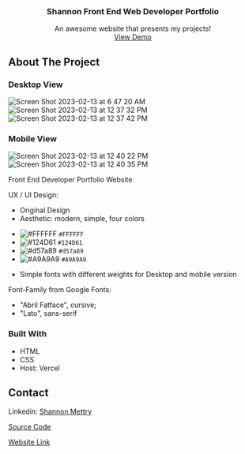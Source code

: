 
<!-- PROJECT LOGO -->
<br />
<div align="center">
  <a href="https://shannon-mettry.vercel.app/">
  </a>

  <h3 align="center">Shannon Front End Web Developer Portfolio</h3>

  <p align="center">
    An awesome website that presents my projects!
    <br />
    <a href="https://shannon-mettry.vercel.app/">View Demo</a>
  </p>
</div>





<!-- ABOUT THE PROJECT -->
## About The Project
<h3>Desktop View</h3>

![Screen Shot 2023-02-13 at 6 47 20 AM](https://user-images.githubusercontent.com/61018008/218410335-1bbed8f6-26ab-453c-bc76-0f290d0a8af4.png)
![Screen Shot 2023-02-13 at 12 37 32 PM](https://user-images.githubusercontent.com/61018008/218448241-d21ad0fa-c2aa-492f-8436-369d57acf95a.png)
![Screen Shot 2023-02-13 at 12 37 42 PM](https://user-images.githubusercontent.com/61018008/218448257-1d51d03c-7ed2-46da-81a0-41e68f03b3df.png)

<h3>Mobile View</h3>

![Screen Shot 2023-02-13 at 12 40 22 PM](https://user-images.githubusercontent.com/61018008/218448969-6c0d0236-7a04-4ef7-9190-96c5a6960196.png)
![Screen Shot 2023-02-13 at 12 40 35 PM](https://user-images.githubusercontent.com/61018008/218448986-562ade3c-016f-48e8-84b7-848d54e350a4.png)


Front End Developer Portfolio Website

UX / UI Design:
* Original Design
* Aesthetic: modern, simple, four colors
- ![#FFFFFF](https://placehold.co/15x15/FFFFFF/FFFFFF.png) `#FFFFFF`
- ![#124D61](https://placehold.co/15x15/124D61/124D61.png) `#124D61`
- ![#d57a89](https://placehold.co/15x15/d57a89/d57a89.png) `#d57a89`
- ![#A9A9A9](https://placehold.co/15x15/A9A9A9/A9A9A9.png) `#A9A9A9`
* Simple fonts with different weights for Desktop and mobile version

Font-Family from Google Fonts: 
* "Abril Fatface", cursive;
* "Lato", sans-serif



### Built With

* HTML
* CSS
* Host: Vercel




<!-- CONTACT -->
## Contact

Linkedin: <a href="https://www.linkedin.com/in/shannon-mettry/">Shannon Mettry</a>

<a href="https://github.com/ShannonIanthe/Portfolio"> Source Code </a>

<a href="https://shannon-mettry.vercel.app/">Website Link</a>




